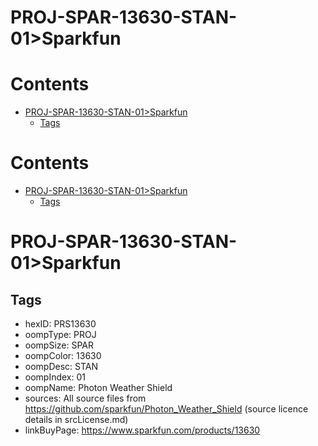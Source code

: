 
PROJ-SPAR-13630-STAN-01>Sparkfun
================================

Contents
========

* [PROJ-SPAR-13630-STAN-01>Sparkfun](#proj-spar-13630-stan-01sparkfun)
	* [Tags](#tags)

Contents
========

* [PROJ-SPAR-13630-STAN-01>Sparkfun](#proj-spar-13630-stan-01sparkfun)
	* [Tags](#tags)

# PROJ-SPAR-13630-STAN-01>Sparkfun

## Tags

- hexID: PRS13630
- oompType: PROJ
- oompSize: SPAR
- oompColor: 13630
- oompDesc: STAN
- oompIndex: 01
- oompName: Photon Weather Shield
- sources: All source files from https://github.com/sparkfun/Photon_Weather_Shield (source licence details in srcLicense.md)
- linkBuyPage: https://www.sparkfun.com/products/13630

